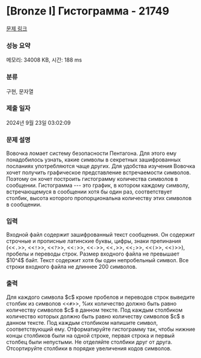 # [Bronze I] Гистограмма - 21749 

[문제 링크](https://www.acmicpc.net/problem/21749) 

### 성능 요약

메모리: 34008 KB, 시간: 188 ms

### 분류

구현, 문자열

### 제출 일자

2024년 9월 23일 03:02:09

### 문제 설명

<p>Вовочка ломает систему безопасности Пентагона. Для этого ему понадобилось узнать, какие символы в секретных зашифрованных посланиях употребляются чаще других. Для удобства изучения Вовочка хочет получить графическое представление встречаемости символов. Поэтому он хочет построить гистограмму количества символов в сообщении. Гистограмма --- это график, в котором каждому символу, встречающемуся в сообщении хотя бы один раз, соответствует столбик, высота которого пропорциональна количеству этих символов в сообщении.</p>

### 입력 

 <p>Входной файл содержит зашифрованный текст сообщения. Он содержит строчные и прописные латинские буквы, цифры, знаки препинания (<<<code>.</code>>>, <<<code>!</code>>>, <<<code>?</code>>>, <<<code>:</code>>>, <<<code>-</code>>>, <<<code>,</code>>>, <<<code>;</code>>>, <<<code>(</code>>>, <<<code>)</code>>>), пробелы и переводы строк. Размер входного файла не превышает $10^4$ байт. Текст содержит хотя бы один непробельный символ. Все строки входного файла не длиннее 200 символов.</p>

### 출력 

 <p>Для каждого символа $c$ кроме пробелов и переводов строк выведите столбик из символов <<<code>#</code>>>, %их количество должно быть равно количеству символов $c$ в данном тексте. Под каждым столбиком количество которых должно быть равно количеству символов $c$ в данном тексте. Под каждым столбиком напишите символ, соответствующий ему. Отформатируйте гистограмму так, чтобы нижние концы столбиков были на одной строке, первая строка и первый столбец были непустыми. Не отделяйте столбики друг от друга. Отсортируйте столбики в порядке увеличения кодов символов. </p>

